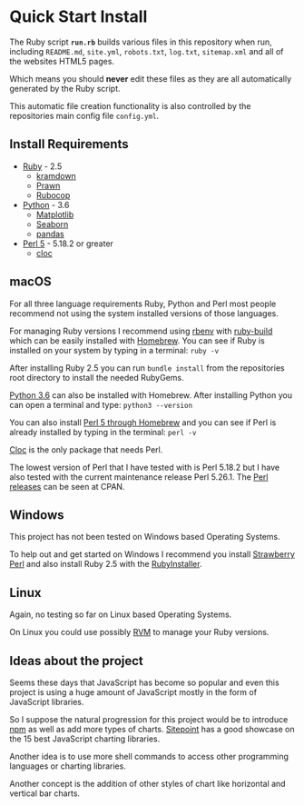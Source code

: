 # Quick Start Install

The Ruby script **`run.rb`** builds various files in this repository when run,  
including `README.md`, `site.yml`, `robots.txt`, `log.txt`, `sitemap.xml` and all of the websites HTML5 pages.
 
Which means you should **never** edit these files as they are all automatically generated by the Ruby script. 
 
This automatic file creation functionality is also controlled by the repositories main config file `config.yml`.


## Install Requirements

- [Ruby](https://www.ruby-lang.org/en/) - 2.5
    - [kramdown](https://kramdown.gettalong.org/)
    - [Prawn](https://github.com/prawnpdf/prawn)
    - [Rubocop](https://github.com/bbatsov/rubocop)
- [Python](https://www.python.org/) - 3.6
    - [Matplotlib](https://matplotlib.org/)
    - [Seaborn](https://seaborn.pydata.org/)
    - [pandas](https://pandas.pydata.org/)
- [Perl 5](https://www.perl.org/) - 5.18.2 or greater
    - [cloc](https://github.com/AlDanial/cloc)


## macOS 

For all three language requirements Ruby, Python and Perl most people recommend not using
 the system installed versions of those languages.

For managing Ruby versions I recommend using [rbenv](https://github.com/rbenv/rbenv) with [ruby-build](https://github.com/rbenv/ruby-build) which can be easily installed
with [Homebrew](https://brew.sh/).  You can see if Ruby is installed on your system by
typing in a terminal: `ruby -v`

After installing Ruby 2.5 you can run `bundle install` from the 
repositories root directory to install the needed RubyGems.

[Python 3.6](http://brewformulas.org/Python3) can also be installed with Homebrew.  After installing Python 
you can open a terminal and type: `python3 --version`

You can also install [Perl 5 through Homebrew](http://brewformulas.org/Perl) and you can see 
if Perl is already installed by typing in the terminal: `perl -v`

[Cloc](http://brewformulas.org/Cloc) is the only package that needs Perl.

The lowest version of Perl that I have tested with is Perl 5.18.2 but I have also tested with the 
current maintenance release Perl 5.26.1.  The [Perl releases](https://www.cpan.org/src/) can be seen at CPAN.



## Windows

This project has not been tested on Windows based Operating Systems.

To help out and get started on Windows I recommend you install [Strawberry Perl](http://strawberryperl.com/)
 and also install Ruby 2.5 with the [RubyInstaller](https://rubyinstaller.org/).
 
## Linux

Again, no testing so far on Linux based Operating Systems.

On Linux you could use possibly [RVM](https://rvm.io/) to manage your Ruby versions.


## Ideas about the project

Seems these days that JavaScript has become so popular and even this project is using a huge amount
of JavaScript mostly in the form of JavaScript libraries.

So I suppose the natural progression for this project would be to introduce [npm](https://www.npmjs.com/) as well as
add more types of charts.  [Sitepoint](https://www.sitepoint.com/15-best-javascript-charting-libraries/) has a good showcase on the 15 best 
JavaScript charting libraries.

Another idea is to use more shell commands to access other programming languages or charting libraries.

Another concept is the addition of other styles of chart like horizontal and vertical bar charts.
